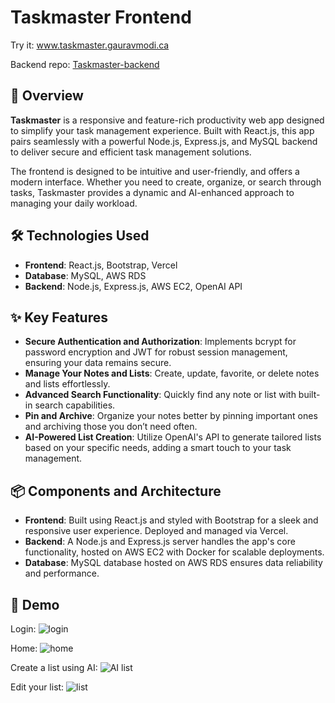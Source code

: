 # Taskmaster Frontend

Try it:
www.taskmaster.gauravmodi.ca

Backend repo:
[Taskmaster-backend](https://github.com/GauravSModi/Taskmaster-backend "Taskmaster backend")

## 🚀 Overview

**Taskmaster** is a responsive and feature-rich productivity web app designed to simplify your task management experience. Built with React.js, this app pairs seamlessly with a powerful Node.js, Express.js, and MySQL backend to deliver secure and efficient task management solutions.

The frontend is designed to be intuitive and user-friendly, and offers a modern interface. Whether you need to create, organize, or search through tasks, Taskmaster provides a dynamic and AI-enhanced approach to managing your daily workload.

## 🛠️ Technologies Used

- **Frontend**: React.js, Bootstrap, Vercel
- **Database**: MySQL, AWS RDS
- **Backend**: Node.js, Express.js, AWS EC2, OpenAI API

## ✨ Key Features

- **Secure Authentication and Authorization**: Implements bcrypt for password encryption and JWT for robust session management, ensuring your data remains secure.
- **Manage Your Notes and Lists**: Create, update, favorite, or delete notes and lists effortlessly.
- **Advanced Search Functionality**: Quickly find any note or list with built-in search capabilities.
- **Pin and Archive**: Organize your notes better by pinning important ones and archiving those you don’t need often.
- **AI-Powered List Creation**: Utilize OpenAI's API to generate tailored lists based on your specific needs, adding a smart touch to your task management.

## 📦 Components and Architecture

- **Frontend**: Built using React.js and styled with Bootstrap for a sleek and responsive user experience. Deployed and managed via Vercel.
- **Backend**: A Node.js and Express.js server handles the app's core functionality, hosted on AWS EC2 with Docker for scalable deployments.
- **Database**: MySQL database hosted on AWS RDS ensures data reliability and performance.

## 👀 Demo
Login:
![login](https://github.com/user-attachments/assets/3767f98d-3274-4ebd-aab3-26cbaad570a4)

Home:
![home](https://github.com/user-attachments/assets/fa23ce50-9036-4f1d-9ba7-fa2fdde235d9)

Create a list using AI:
![AI list](https://github.com/user-attachments/assets/00b4c42c-6817-4ca6-b495-9d5afd64b598)

Edit your list:
![list](https://github.com/user-attachments/assets/da7b63a3-68e6-4b9e-9a0e-df7c0c312037)
